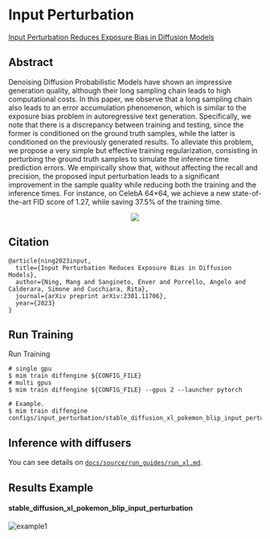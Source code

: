 # Input Perturbation

[Input Perturbation Reduces Exposure Bias in Diffusion Models](https://arxiv.org/abs/2301.11706)

## Abstract

Denoising Diffusion Probabilistic Models have shown an impressive generation quality, although their long sampling chain leads to high computational costs. In this paper, we observe that a long sampling chain also leads to an error accumulation phenomenon, which is similar to the exposure bias problem in autoregressive text generation. Specifically, we note that there is a discrepancy between training and testing, since the former is conditioned on the ground truth samples, while the latter is conditioned on the previously generated results. To alleviate this problem, we propose a very simple but effective training regularization, consisting in perturbing the ground truth samples to simulate the inference time prediction errors. We empirically show that, without affecting the recall and precision, the proposed input perturbation leads to a significant improvement in the sample quality while reducing both the training and the inference times. For instance, on CelebA 64×64, we achieve a new state-of-the-art FID score of 1.27, while saving 37.5% of the training time.

<div align=center>
<img src="https://github.com/okotaku/diffengine/assets/24734142/60b9a296-6453-4d47-9c06-f40f43766273"/>
</div>

## Citation

```
@article{ning2023input,
  title={Input Perturbation Reduces Exposure Bias in Diffusion Models},
  author={Ning, Mang and Sangineto, Enver and Porrello, Angelo and Calderara, Simone and Cucchiara, Rita},
  journal={arXiv preprint arXiv:2301.11706},
  year={2023}
}
```

## Run Training

Run Training

```
# single gpu
$ mim train diffengine ${CONFIG_FILE}
# multi gpus
$ mim train diffengine ${CONFIG_FILE} --gpus 2 --launcher pytorch

# Example.
$ mim train diffengine configs/input_perturbation/stable_diffusion_xl_pokemon_blip_input_perturbation.py
```

## Inference with diffusers

You can see details on [`docs/source/run_guides/run_xl.md`](../../docs/source/run_guides/run_xl.md#inference-with-diffusers).

## Results Example

#### stable_diffusion_xl_pokemon_blip_input_perturbation

![example1](https://github.com/okotaku/diffengine/assets/24734142/b0a631e7-153c-467a-9cb6-d9155eaa7161)

